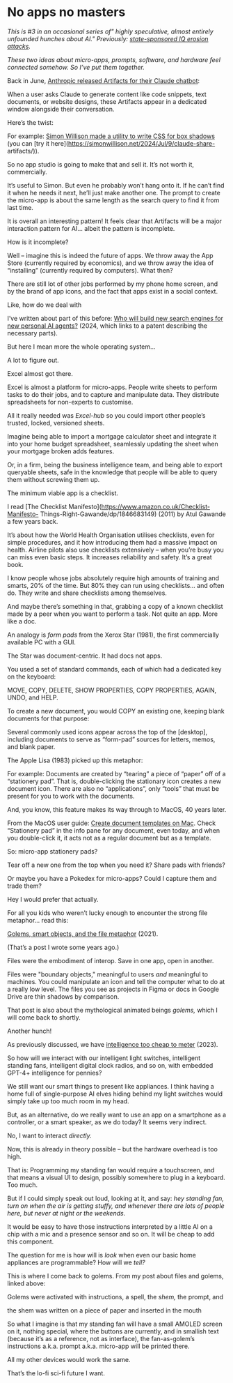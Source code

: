 # No apps no masters

_This is #3 in an occasional series of" highly speculative, almost entirely
unfounded hunches about AI." Previously: [state-sponsored IQ erosion
attacks](/home/2023/11/10/hunches)._

_These two ideas about micro-apps, prompts, software, and hardware feel
connected somehow. So I’ve put them together._

Back in June, [Anthropic released Artifacts for their Claude
chatbot](https://www.anthropic.com/news/claude-3-5-sonnet):

When a user asks Claude to generate content like code snippets, text
documents, or website designs, these Artifacts appear in a dedicated window
alongside their conversation.

Here’s the twist:

For example: [Simon Willison made a utility to write CSS for box
shadows](https://simonwillison.net/2024/Jul/8/box-shadow-css-generator/) (you
can [try it here](https://simonwillison.net/2024/Jul/9/claude-share-
artifacts/)).

So no app studio is going to make that and sell it. It’s not worth it,
commercially.

It’s useful to Simon. But even he probably won’t hang onto it. If he can’t
find it when he needs it next, he’ll just make another one. The prompt to
create the micro-app is about the same length as the search query to find it
from last time.

It is overall an interesting pattern! It feels clear that Artifacts will be a
major interaction pattern for AI… albeit the pattern is incomplete.

How is it incomplete?

Well – imagine this is indeed the future of apps. We throw away the App Store
(currently required by economics), and we throw away the idea of “installing”
(currently required by computers). What then?

There are still lot of other jobs performed by my phone home screen, and by
the brand of app icons, and the fact that apps exist in a social context.

Like, how do we deal with

I’ve written about part of this before: [Who will build new search engines for
new personal AI agents?](/home/2024/03/20/agents) (2024, which links to a
patent describing the necessary parts).

But here I mean more the whole operating system…

A lot to figure out.

Excel almost got there.

Excel is almost a platform for micro-apps. People write sheets to perform
tasks to do their jobs, and to capture and manipulate data. They distribute
spreadsheets for non-experts to customise.

All it really needed was _Excel-hub_ so you could import other people’s
trusted, locked, versioned sheets.

Imagine being able to import a mortgage calculator sheet and integrate it into
your home budget spreadsheet, seamlessly updating the sheet when your mortgage
broken adds features.

Or, in a firm, being the business intelligence team, and being able to export
queryable sheets, safe in the knowledge that people will be able to query them
without screwing them up.

The minimum viable app is a checklist.

I read [The Checklist Manifesto](https://www.amazon.co.uk/Checklist-Manifesto-
Things-Right-Gawande/dp/1846683149) (2011) by Atul Gawande a few years back.

It’s about how the World Health Organisation utilises checklists, even for
simple procedures, and it how introducing them had a massive impact on health.
Airline pilots also use checklists extensively – when you’re busy you can miss
even basic steps. It increases reliability and safety. It’s a great book.

I know people whose jobs absolutely require high amounts of training and
smarts, 20% of the time. But 80% they can run using checklists… and often do.
They write and share checklists among themselves.

And maybe there’s something in that, grabbing a copy of a known checklist made
by a peer when you want to perform a task. Not quite an app. More like a doc.

An analogy is _form pads_ from the Xerox Star (1981), the first commercially
available PC with a GUI.

The Star was document-centric. It had docs not apps.

You used a set of standard commands, each of which had a dedicated key on the
keyboard:

MOVE, COPY, DELETE, SHOW PROPERTIES, COPY PROPERTIES, AGAIN, UNDO, and HELP.

To create a new document, you would COPY an existing one, keeping blank
documents for that purpose:

Several commonly used icons appear across the top of the [desktop], including
documents to serve as “form-pad” sources for letters, memos, and blank paper.

The Apple Lisa (1983) picked up this metaphor:

For example: Documents are created by “tearing” a piece of “paper” off of a
“stationery pad”. That is, double-clicking the stationary icon creates a new
document icon. There are also no “applications”, only “tools” that must be
present for you to work with the documents.

And, you know, this feature makes its way through to MacOS, 40 years later.

From the MacOS user guide: [Create document templates on
Mac](https://support.apple.com/en-gb/guide/mac-help/mchlp1341/mac). Check
“Stationery pad” in the info pane for any document, even today, and when you
double-click it, it acts not as a regular document but as a template.

So: micro-app stationery pads?

Tear off a new one from the top when you need it? Share pads with friends?

Or maybe you have a Pokedex for micro-apps? Could I capture them and trade
them?

Hey I would prefer that actually.

For all you kids who weren’t lucky enough to encounter the strong file
metaphor… read this:

[Golems, smart objects, and the file metaphor](/home/2021/02/01/golems)
(2021).

(That’s a post I wrote some years ago.)

Files were the embodiment of interop. Save in one app, open in another.

Files were "boundary objects," meaningful to users _and_ meaningful to
machines. You could manipulate an icon and tell the computer what to do at a
really low level. The files you see as projects in Figma or docs in Google
Drive are thin shadows by comparison.

That post is also about the mythological animated beings _golems,_ which I
will come back to shortly.

Another hunch!

As previously discussed, we have [intelligence too cheap to
meter](/home/2023/10/06/ubigpt) (2023).

So how will we interact with our intelligent light switches, intelligent
standing fans, intelligent digital clock radios, and so on, with embedded
GPT-4+ intelligence for pennies?

We still want our smart things to present like appliances. I think having a
home full of single-purpose AI elves hiding behind my light switches would
simply take up too much room in my head.

But, as an alternative, do we really want to use an app on a smartphone as a
controller, or a smart speaker, as we do today? It seems very indirect.

No, I want to interact _directly._

Now, this is already in theory possible – but the hardware overhead is too
high.

That is: Programming my standing fan would require a touchscreen, and that
means a visual UI to design, possibly somewhere to plug in a keyboard. Too
much.

But if I could simply speak out loud, looking at it, and say: _hey standing
fan, turn on when the air is getting stuffy, and whenever there are lots of
people here, but never at night or the weekends._

It would be easy to have those instructions interpreted by a little AI on a
chip with a mic and a presence sensor and so on. It will be cheap to add this
component.

The question for me is how will is _look_ when even our basic home appliances
are programmable? How will we _tell?_

This is where I come back to golems. From my post about files and golems,
linked above:

Golems were activated with instructions, a spell, the _shem,_ the prompt, and

the shem was written on a piece of paper and inserted in the mouth

So what I imagine is that my standing fan will have a small AMOLED screen on
it, nothing special, where the buttons are currently, and in smallish text
(because it’s as a reference, not as interface), the fan-as-golem’s
instructions a.k.a. prompt a.k.a. micro-app will be printed there.

All my other devices would work the same.

That’s the lo-fi sci-fi future I want.

